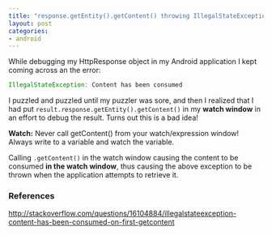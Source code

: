```yaml
---
title: "response.getEntity().getContent() throwing IllegalStateException?"
layout: post
categories:
- android
---
```


While debugging my HttpResponse object in my Android application I kept coming across an the error:

```java
IllegalStateException: Content has been consumed
```

I puzzled and puzzled until my puzzler was sore, and then I realized that I had put ```result.response.getEntity().getContent()``` in my **watch window** in an effort to debug the result. 
Turns out this is a bad idea!

<div class="alert alert-info">
<b>Watch:</b> Never call getContent() from your watch/expression window! Always write to a variable and watch the variable.
</div>

Calling ```.getContent()``` in the watch window causing the content to be consumed **in the watch window**, thus causing the above exception to be thrown when the application attempts to retrieve it. 
 
### References
http://stackoverflow.com/questions/16104884/illegalstateexception-content-has-been-consumed-on-first-getcontent


 
